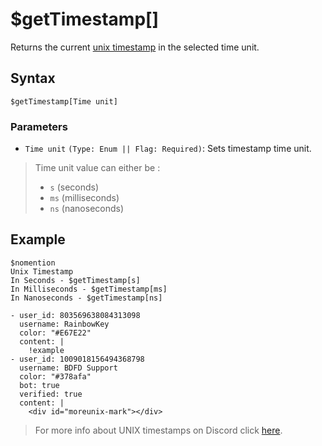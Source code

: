 # $getTimestamp[]
Returns the current [unix timestamp](https://www.unixtimestamp.com/) in the selected time unit.

## Syntax
```
$getTimestamp[Time unit]
```

### Parameters
- `Time unit` `(Type: Enum || Flag: Required)`: Sets timestamp time unit.

> Time unit value can either be :
> - `s` (seconds)
> - `ms` (milliseconds)
> - `ns` (nanoseconds)

## Example
```
$nomention
Unix Timestamp
In Seconds - $getTimestamp[s]
In Milliseconds - $getTimestamp[ms]
In Nanoseconds - $getTimestamp[ns]
```

```discord yaml
- user_id: 803569638084313098
  username: RainbowKey
  color: "#E67E22"
  content: |
    !example 
- user_id: 1009018156494368798
  username: BDFD Support
  color: "#378afa"
  bot: true
  verified: true
  content: |
    <div id="moreunix-mark"></div>
```

> For more info about UNIX timestamps on Discord click [here](../resources/discordTimestamps.md).

<script src="../theme/livetime.js"></script>
